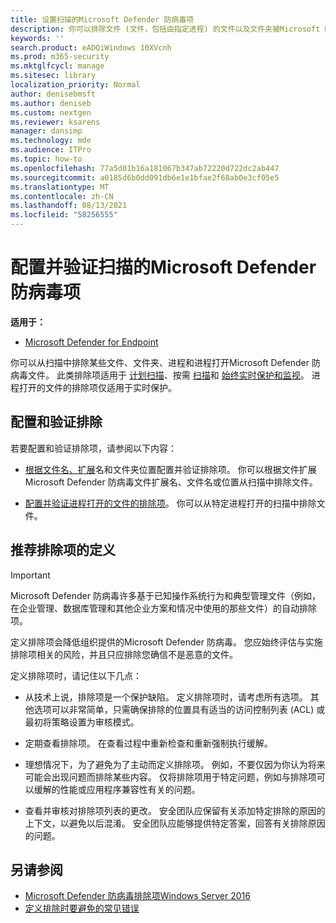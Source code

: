 ```yaml
---
title: 设置扫描的Microsoft Defender 防病毒项
description: 你可以排除文件 (文件，包括由指定进程) 的文件以及文件夹被Microsoft Defender 防病毒。 使用 PowerShell 验证排除项。
keywords: ''
search.product: eADQiWindows 10XVcnh
ms.prod: m365-security
ms.mktglfcycl: manage
ms.sitesec: library
localization_priority: Normal
author: denisebmsft
ms.author: deniseb
ms.custom: nextgen
ms.reviewer: ksarens
manager: dansimp
ms.technology: mde
ms.audience: ITPro
ms.topic: how-to
ms.openlocfilehash: 77a5d01b16a181067b347ab72220d722dc2ab447
ms.sourcegitcommit: a0185d6b0dd091db6e1e1bfae2f68ab0e3cf05e5
ms.translationtype: MT
ms.contentlocale: zh-CN
ms.lasthandoff: 08/13/2021
ms.locfileid: "58256555"
---
```

# <a name="configure-and-validate-exclusions-for-microsoft-defender-antivirus-scans"></a>配置并验证扫描的Microsoft Defender 防病毒项

**适用于：**

- [Microsoft Defender for Endpoint](/microsoft-365/security/defender-endpoint/)

你可以从扫描中排除某些文件、文件夹、进程和进程打开Microsoft Defender 防病毒文件。 此类排除项适用于 [计划扫描](scheduled-catch-up-scans-microsoft-defender-antivirus.md)、按需 [扫描](run-scan-microsoft-defender-antivirus.md)和 [始终实时保护和监视](configure-real-time-protection-microsoft-defender-antivirus.md)。 进程打开的文件的排除项仅适用于实时保护。

## <a name="configure-and-validate-exclusions"></a>配置和验证排除

若要配置和验证排除项，请参阅以下内容：

- [根据文件名、扩展](configure-extension-file-exclusions-microsoft-defender-antivirus.md)名和文件夹位置配置并验证排除项。 你可以根据文件扩展Microsoft Defender 防病毒文件扩展名、文件名或位置从扫描中排除文件。

- [配置并验证进程打开的文件的排除项](configure-process-opened-file-exclusions-microsoft-defender-antivirus.md)。 你可以从特定进程打开的扫描中排除文件。

## <a name="recommendations-for-defining-exclusions"></a>推荐排除项的定义

> [!IMPORTANT]
> Microsoft Defender 防病毒许多基于已知操作系统行为和典型管理文件（例如，在企业管理、数据库管理和其他企业方案和情况中使用的那些文件）的自动排除项。  
> 
> 定义排除项会降低组织提供的Microsoft Defender 防病毒。 您应始终评估与实施排除项相关的风险，并且只应排除您确信不是恶意的文件。

定义排除项时，请记住以下几点：  

- 从技术上说，排除项是一个保护缺陷。 定义排除项时，请考虑所有选项。 其他选项可以非常简单，只需确保排除的位置具有适当的访问控制列表 (ACL) 或最初将策略设置为审核模式。

- 定期查看排除项。 在查看过程中重新检查和重新强制执行缓解。

- 理想情况下，为了避免为了主动而定义排除项。 例如，不要仅因为你认为将来可能会出现问题而排除某些内容。 仅将排除项用于特定问题，例如与排除项可以缓解的性能或应用程序兼容性有关的问题。

- 查看并审核对排除项列表的更改。 安全团队应保留有关添加特定排除的原因的上下文，以避免以后混淆。 安全团队应能够提供特定答案，回答有关排除原因的问题。

## <a name="see-also"></a>另请参阅

- [Microsoft Defender 防病毒排除项Windows Server 2016](configure-server-exclusions-microsoft-defender-antivirus.md)
- [定义排除时要避免的常见错误](common-exclusion-mistakes-microsoft-defender-antivirus.md)
